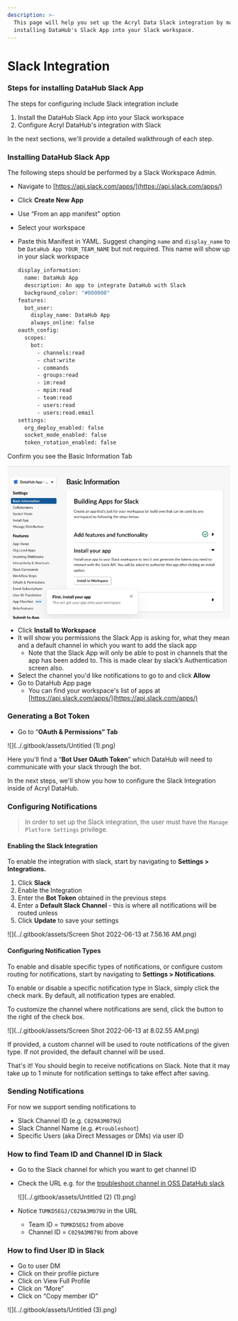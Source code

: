 ```yaml
---
description: >-
  This page will help you set up the Acryl Data Slack integration by manually
  installing DataHub's Slack App into your Slack workspace.
---
```


# Slack Integration

### Steps for installing DataHub Slack App

The steps for configuring include Slack integration include&#x20;

1. Install the DataHub Slack App into your Slack workspace
2. Configure Acryl DataHub's integration with Slack

In the next sections, we'll provide a detailed walkthrough of each step.

### Installing DataHub Slack App&#x20;

The following steps should be performed by a Slack Workspace Admin.&#x20;

* Navigate to  [https://api.slack.com/apps/](https://api.slack.com/apps/)
* Click **Create New App**
* Use “From an app manifest” option
* Select your workspace
*   Paste this Manifest in YAML. Suggest changing `name` and `display_name` to be `DataHub App YOUR_TEAM_NAME` but not required. This name will show up in your slack workspace

    ```bash
    display_information:
      name: DataHub App
      description: An app to integrate DataHub with Slack
      background_color: "#000000"
    features:
      bot_user:
        display_name: DataHub App
        always_online: false
    oauth_config:
      scopes:
        bot:
          - channels:read
          - chat:write
          - commands
          - groups:read
          - im:read
          - mpim:read
          - team:read
          - users:read
          - users:read.email
    settings:
      org_deploy_enabled: false
      socket_mode_enabled: false
      token_rotation_enabled: false
    ```

Confirm you see the Basic Information Tab

![](../.gitbook/assets/Untitled.png)

* Click **Install to Workspace**
* It will show you permissions the Slack App is asking for, what they mean and a default channel in which you want to add the slack app
  * Note that the Slack App will only be able to post in channels that the app has been added to. This is made clear by slack’s Authentication screen also.
* Select the channel you'd like notifications to go to and click **Allow**
* Go to DataHub App page
  * You can find your workspace's list of apps at [https://api.slack.com/apps/](https://api.slack.com/apps/)

### Generating a Bot Token

* Go to “**OAuth & Permissions” Tab**

![](../.gitbook/assets/Untitled (1).png)

Here you'll find a “**Bot User OAuth Token**” which DataHub will need to communicate with your slack through the bot.&#x20;

In the next steps, we'll show you how to configure the Slack Integration inside of Acryl DataHub.



### Configuring Notifications&#x20;

> In order to set up the Slack integration, the user must have the `Manage Platform Settings` privilege.&#x20;

#### Enabling the Slack Integration&#x20;

To enable the integration with slack, start by navigating to **Settings > Integrations.**

1. Click **Slack**
2. Enable the Integration&#x20;
3. Enter the **Bot Token** obtained in the previous steps
4. Enter a **Default Slack Channel** - this is where all notifications will be routed unless&#x20;
5. Click **Update** to save your settings

![](../.gitbook/assets/Screen Shot 2022-06-13 at 7.56.16 AM.png)

#### Configuring Notification Types

To enable and disable specific types of notifications, or configure custom routing for notifications,  start by navigating to **Settings > Notifications**. &#x20;

To enable or disable a specific notification type in Slack, simply click the check mark. By default, all notification types are enabled.

To customize the channel where notifications are send, click the button to the right of the check box.

![](../.gitbook/assets/Screen Shot 2022-06-13 at 8.02.55 AM.png)

If provided, a custom channel will be used to route notifications of the given type. If not provided, the default channel will be used.&#x20;

That's it! You should begin to receive notifications on Slack. Note that it may take up to 1 minute for notification settings to take effect after saving.&#x20;

### Sending Notifications

For now we support sending notifications to

* Slack Channel ID (e.g. `C029A3M079U`)
* Slack Channel Name (e.g. `#troubleshoot`)
* Specific Users (aka Direct Messages or DMs) via user ID&#x20;

### How to find Team ID and Channel ID in Slack

* Go to the Slack channel for which you want to get channel ID
*   Check the URL e.g. for the [troubleshoot channel in OSS DataHub slack](https://app.slack.com/client/TUMKD5EGJ/C029A3M079U)

    ![](../.gitbook/assets/Untitled (2) (1).png)
* Notice `TUMKD5EGJ/C029A3M079U` in the URL
  * Team ID = `TUMKD5EGJ` from above
  * Channel ID = `C029A3M079U` from above

### How to find User ID in Slack

* Go to user DM
* Click on their profile picture
* Click on View Full Profile
* Click on “More”
* Click on “Copy member ID”

![](../.gitbook/assets/Untitled (3).png)
